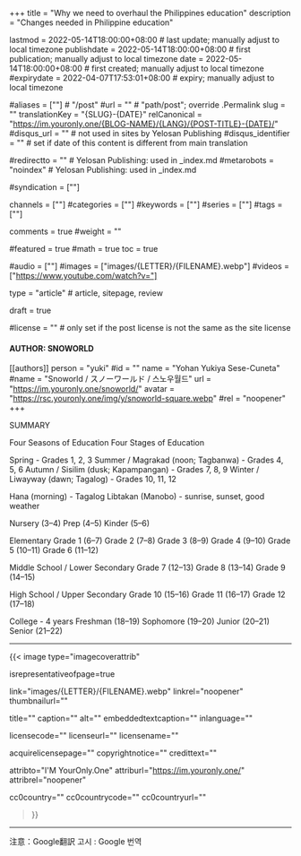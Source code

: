 +++
title = "Why we need to overhaul the Philippines education"
description = "Changes needed in Philippine education"

lastmod = 2022-05-14T18:00:00+08:00                 # last update; manually adjust to local timezone
publishdate = 2022-05-14T18:00:00+08:00             # first publication; manually adjust to local timezone
date = 2022-05-14T18:00:00+08:00                    # first created; manually adjust to local timezone
#expirydate = 2022-04-07T17:53:01+08:00              # expiry; manually adjust to local timezone

#aliases = [""]                                        # "/post"
#url = ""                                              # "path/post"; override .Permalink
slug = ""
translationKey = "{SLUG}-{DATE}"
relCanonical = "https://im.youronly.one/{BLOG-NAME}/{LANG}/{POST-TITLE}-{DATE}/"
#disqus_url = ""                                       # not used in sites by Yelosan Publishing
#disqus_identifier = ""                                # set if date of this content is different from main translation

#redirectto = ""                                       # Yelosan Publishing: used in _index.md
#metarobots = "noindex"                                # Yelosan Publishing: used in _index.md

#syndication = [""]

channels = [""]
#categories = [""]
#keywords = [""]
#series = [""]
#tags = [""]

comments = true
#weight = ""

#featured = true
#math = true
toc = true

#audio = [""]
#images = ["images/{LETTER}/{FILENAME}.webp"]
#videos = ["https://www.youtube.com/watch?v="]

type = "article"                                             # article, sitepage, review

draft = true

#license = ""                                          # only set if the post license is not the same as the site license

#### AUTHOR: SNOWORLD ####
[[authors]]
  person = "yuki"
  #id = ""
  name = "Yohan Yukiya Sese-Cuneta"
  #name = "Snoworld / スノーワールド / 스노우월드"
  url = "https://im.youronly.one/snoworld/"
  avatar = "https://rsc.youronly.one/img/y/snoworld-square.webp"
  #rel = "noopener"
+++

SUMMARY

<!--more-->

<!-- RESEARCH: https://en.wikipedia.org/wiki/List_of_Philippine_mythological_figures -->
<!-- RESEARCH: https://en.wikipedia.org/wiki/Philippine_mythology -->

Four Seasons of Education
Four Stages of Education

Spring - Grades  1,  2,  3
Summer / Magrakad (noon; Tagbanwa) - Grades  4,  5,  6
Autumn / Sisilim (dusk; Kapampangan) - Grades  7,  8,  9
Winter / Liwayway (dawn; Tagalog) - Grades 10, 11, 12

Hana (morning) - Tagalog
Libtakan (Manobo) - sunrise, sunset, good weather

Nursery (3–4)
Prep (4–5)
Kinder (5–6)

Elementary
Grade 1 (6–7)
Grade 2 (7–8)
Grade 3 (8–9)
Grade 4 (9–10)
Grade 5 (10–11)
Grade 6 (11–12)

Middle School / Lower Secondary
Grade 7 (12–13)
Grade 8 (13–14)
Grade 9 (14–15)

High School / Upper Secondary
Grade 10 (15–16)
Grade 11 (16–17)
Grade 12 (17–18)

College - 4 years
Freshman (18–19)
Sophomore (19–20)
Junior (20–21)
Senior (21–22)

---

{{< image
  type="imagecoverattrib"

  isrepresentativeofpage=true

  link="images/{LETTER}/{FILENAME}.webp"
  linkrel="noopener"
  thumbnailurl=""

  title=""
  caption=""
  alt=""
  embeddedtextcaption=""
  inlanguage=""

  licensecode=""
  licenseurl=""
  licensename=""

  acquirelicensepage=""
  copyrightnotice=""
  credittext=""

  attribto="I'M YourOnly.One"
  attriburl="https://im.youronly.one/"
  attribrel="noopener"

  cc0country=""
  cc0countrycode=""
  cc0countryurl=""
>}}

---

注意：Google翻訳
고시 : Google 번역
